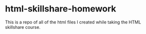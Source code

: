 # html-skillshare-homework
This is a repo of all of the html files I created while taking the HTML skillshare course.
